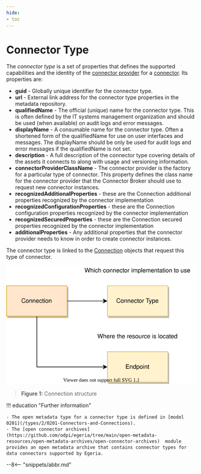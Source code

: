 ```yaml
---
hide:
- toc
---
```


<!-- SPDX-License-Identifier: CC-BY-4.0 -->
<!-- Copyright Contributors to the ODPi Egeria project. -->

# Connector Type

The *connector type* is a set of properties that defines the 
supported capabilities and the identity of the [connector provider](/concepts/connector-provider)
for a [connector](/concepts/connector).  Its properties are:

 - **guid** - Globally unique identifier for the connector type.
 - **url** - External link address for the connector type properties in the metadata repository.  
 - **qualifiedName** - The official (unique) name for the connector type. This is often defined by the IT systems management organization and should be used (when available) on audit logs and error messages.
 - **displayName** - A consumable name for the connector type.   Often a shortened form of the qualifiedName for use on user interfaces and messages.  The displayName should be only be used for audit logs and error messages if the qualifiedName is not set.
 - **description** - A full description of the connector type covering details of the assets it connects to along with usage and versioning information.
 - **connectorProviderClassName** - The connector provider is the factory for a particular type of connector. This property defines the class name for the connector provider that the Connector Broker should use to request new connector instances.
 - **recognizedAdditionalProperties** - these are the Connection additional properties recognized by the connector implementation
 - **recognizedConfigurationProperties** - these are the Connection configuration properties recognized by the connector implementation
 - **recognizedSecuredProperties** - these are the Connection secured properties recognized by the connector implementation
 - **additionalProperties** - Any additional properties that the connector provider needs to know in order to create connector instances.  

The connector type is linked to the [Connection](/concepts/connection) objects that request this type of connector.


![Connection Structure](/concepts/connection.svg)
> **Figure 1:** Connection structure


!!! education "Further information"

    - The open metadata type for a connector type is defined in [model 0201](/types/2/0201-Connectors-and-Connections).
    - The [open connector archives](https://github.com/odpi/egeria/tree/main/open-metadata-resources/open-metadata-archives/open-connector-archives)  module provides an open metadata archive that contains connector types for data connectors supported by Egeria.


--8<-- "snippets/abbr.md"
